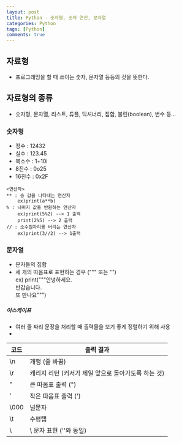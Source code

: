 ```yaml
---
layout: post
title: Python - 숫자형, 숫자 연산, 문자열
categories: Python
tags: [Python]
comments: true
---
```


## 자료형
-  프로그래밍을 할 때 쓰이는 숫자, 문자열 등등의 것을 뜻한다.

## 자료형의 종류
-  숫자형, 문자열, 리스트, 튜플, 딕셔너리, 집합, 불린(boolean), 변수 등...


### 숫자형
 - 정수 : 12432
 - 실수 : 123.45
 - 복소수 : 1+10i
 - 8진수 : 0o25
 - 16진수 : 0x2F

```
<연산자>
** : 승 값을 나타내는 연산자
	ex)print(a**b)
% : 나머지 값을 반환하는 연산자 
	ex)print(5%2) --> 1 출력
	print(2%5) --> 2 출력
// : 소수점자리를 버리는 연산자
	ex)print(3//2) --> 1출력
```

### 문자열
-  문자들의 집합
-  세 개의 따옴표로 표현하는 경우 (""" 또는 ''') <br>
ex) print("""안녕하세요. <br>
   반갑습니다. <br>
   또 만나요""")

##### 이스케이프
- 여러 줄 짜리 문장을 처리할 때 출력물을 보기 좋게 정렬하기 위해 사용
- 
| 코드 | 출력 결과 |
|----   | ----    |
| \n   | 개행 (줄 바꿈)   |
| \r     | 캐리지 리턴 (커서가 제일 앞으로 돌아가도록 하는 것)   |
| \" | 큰 따옴표 출력 (") |
|\'|작은 따옴표 출력 (')|
|\000 | 널문자       |
|\t | 수평탭       |
|\\ | \ 문자 표현 ('\'와 동일) |
